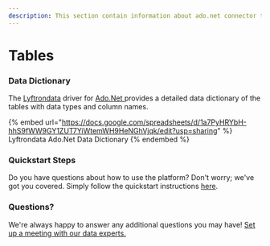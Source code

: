 ```yaml
---
description: This section contain information about ado.net connector tables information
---
```


# Tables

### Data Dictionary

The [Lyftrondata](https://www.lyftrondata.com/) driver for [Ado.Net](https://www.lyftrondata.com/integration/ado.net/)[ ](https://www.lyftrondata.com/integration/ado.net/)provides a detailed data dictionary of the tables with data types and column names.

{% embed url="https://docs.google.com/spreadsheets/d/1a7PyHRYbH-hhS9fWW9GY1ZUT7YiWtemWH9HeNGhVjqk/edit?usp=sharing" %}
Lyftrondata Ado.Net Data Dictionary
{% endembed %}

### Quickstart Steps

Do you have questions about how to use the platform? Don't worry; we've got you covered. Simply follow the quickstart instructions [here](../../../../quickstart-steps.md).

### Questions? <a href="#questions" id="questions"></a>

We're always happy to answer any additional questions you may have! [Set up a meeting with our data experts.](https://www.lyftrondata.com/book-a-meeting/)

